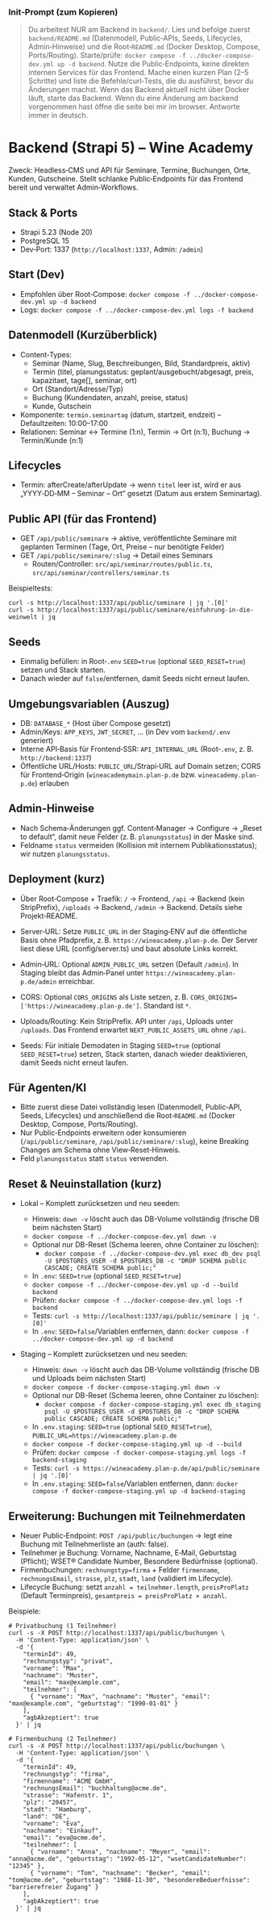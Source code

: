 ### Init‑Prompt (zum Kopieren)

> Du arbeitest NUR am Backend in `backend/`. Lies und befolge zuerst `backend/README.md` (Datenmodell, Public‑APIs, Seeds, Lifecycles, Admin‑Hinweise) und die Root‑`README.md` (Docker Desktop, Compose, Ports/Routing). Starte/prüfe: `docker compose -f ../docker-compose-dev.yml up -d backend`. Nutze die Public‑Endpoints, keine direkten internen Services für das Frontend. Mache einen kurzen Plan (2–5 Schritte) und liste die Befehle/curl‑Tests, die du ausführst, bevor du Änderungen machst. Wenn das Backend aktuell nicht über Docker läuft, starte das Backend. Wenn du eine Änderung am backend vorgenommen hast öffne die seite bei mir im browser. Antworte immer in deutsch.

# Backend (Strapi 5) – Wine Academy

Zweck: Headless‑CMS und API für Seminare, Termine, Buchungen, Orte, Kunden, Gutscheine. Stellt schlanke Public‑Endpoints für das Frontend bereit und verwaltet Admin‑Workflows.

## Stack & Ports
- Strapi 5.23 (Node 20)
- PostgreSQL 15
- Dev‑Port: 1337 (`http://localhost:1337`, Admin: `/admin`)

## Start (Dev)
- Empfohlen über Root‑Compose: `docker compose -f ../docker-compose-dev.yml up -d backend`
- Logs: `docker compose -f ../docker-compose-dev.yml logs -f backend`

## Datenmodell (Kurzüberblick)
- Content‑Types: 
  - Seminar (Name, Slug, Beschreibungen, Bild, Standardpreis, aktiv)
  - Termin (titel, planungsstatus: geplant/ausgebucht/abgesagt, preis, kapazitaet, tage[], seminar, ort)
  - Ort (Standort/Adresse/Typ)
  - Buchung (Kundendaten, anzahl, preise, status)
  - Kunde, Gutschein
- Komponente: `termin.seminartag` (datum, startzeit, endzeit) – Defaultzeiten: 10:00–17:00
- Relationen: Seminar ↔ Termine (1:n), Termin → Ort (n:1), Buchung → Termin/Kunde (n:1)

## Lifecycles
- Termin: afterCreate/afterUpdate → wenn `titel` leer ist, wird er aus „YYYY‑DD‑MM – Seminar – Ort“ gesetzt (Datum aus erstem Seminartag).

## Public API (für das Frontend)
- GET `/api/public/seminare` → aktive, veröffentlichte Seminare mit geplanten Terminen (Tage, Ort, Preise – nur benötigte Felder)
- GET `/api/public/seminare/:slug` → Detail eines Seminars
  - Routen/Controller: `src/api/seminar/routes/public.ts`, `src/api/seminar/controllers/seminar.ts`

Beispieltests:
```
curl -s http://localhost:1337/api/public/seminare | jq '.[0]'
curl -s http://localhost:1337/api/public/seminare/einfuhrung-in-die-weinwelt | jq
```

## Seeds
- Einmalig befüllen: in Root‑`.env` `SEED=true` (optional `SEED_RESET=true`) setzen und Stack starten.
- Danach wieder auf `false`/entfernen, damit Seeds nicht erneut laufen.

## Umgebungsvariablen (Auszug)
- DB: `DATABASE_*` (Host über Compose gesetzt)
- Admin/Keys: `APP_KEYS`, `JWT_SECRET`, … (in Dev vom `backend/.env` generiert)
- Interne API‑Basis für Frontend‑SSR: `API_INTERNAL_URL` (Root‑`.env`, z. B. `http://backend:1337`)
 - Öffentliche URL/Hosts: `PUBLIC_URL`/Strapi‑URL auf Domain setzen; CORS für Frontend‑Origin (`wineacademymain.plan-p.de` bzw. `wineacademy.plan-p.de`) erlauben

## Admin‑Hinweise
- Nach Schema‑Änderungen ggf. Content‑Manager → Configure → „Reset to default“, damit neue Felder (z. B. `planungsstatus`) in der Maske sind.
- Feldname `status` vermeiden (Kollision mit internem Publikationsstatus); wir nutzen `planungsstatus`.

## Deployment (kurz)
- Über Root‑Compose + Traefik: `/` → Frontend, `/api` → Backend (kein StripPrefix), `/uploads` → Backend, `/admin` → Backend. Details siehe Projekt‑README.

- Server‑URL: Setze `PUBLIC_URL` in der Staging‑ENV auf die öffentliche Basis ohne Pfadprefix, z. B. `https://wineacademy.plan-p.de`. Der Server liest diese URL (config/server.ts) und baut absolute Links korrekt.
- Admin‑URL: Optional `ADMIN_PUBLIC_URL` setzen (Default `/admin`). In Staging bleibt das Admin‑Panel unter `https://wineacademy.plan-p.de/admin` erreichbar.
- CORS: Optional `CORS_ORIGINS` als Liste setzen, z. B. `CORS_ORIGINS=['https://wineacademy.plan-p.de']`. Standard ist `*`.
- Uploads/Routing: Kein StripPrefix. API unter `/api`, Uploads unter `/uploads`. Das Frontend erwartet `NEXT_PUBLIC_ASSETS_URL` ohne `/api`.
- Seeds: Für initiale Demodaten in Staging `SEED=true` (optional `SEED_RESET=true`) setzen, Stack starten, danach wieder deaktivieren, damit Seeds nicht erneut laufen.

## Für Agenten/KI
- Bitte zuerst diese Datei vollständig lesen (Datenmodell, Public‑API, Seeds, Lifecycles) und anschließend die Root‑`README.md` (Docker Desktop, Compose, Ports/Routing).
- Nur Public‑Endpoints erweitern oder konsumieren (`/api/public/seminare`, `/api/public/seminare/:slug`), keine Breaking Changes am Schema ohne View‑Reset‑Hinweis.
- Feld `planungsstatus` statt `status` verwenden.

## Reset & Neuinstallation (kurz)

- Lokal – Komplett zurücksetzen und neu seeden:
  - Hinweis: `down -v` löscht auch das DB-Volume vollständig (frische DB beim nächsten Start)
  - `docker compose -f ../docker-compose-dev.yml down -v`
  - Optional nur DB-Reset (Schema leeren, ohne Container zu löschen):
    - `docker compose -f ../docker-compose-dev.yml exec db_dev psql -U $POSTGRES_USER -d $POSTGRES_DB -c "DROP SCHEMA public CASCADE; CREATE SCHEMA public;"`
  - In `.env`: `SEED=true` (optional `SEED_RESET=true`)
  - `docker compose -f ../docker-compose-dev.yml up -d --build backend`
  - Prüfen: `docker compose -f ../docker-compose-dev.yml logs -f backend`
  - Tests: `curl -s http://localhost:1337/api/public/seminare | jq '.[0]'`
  - In `.env`: `SEED=false`/Variablen entfernen, dann: `docker compose -f ../docker-compose-dev.yml up -d backend`

- Staging – Komplett zurücksetzen und neu seeden:
  - Hinweis: `down -v` löscht auch das DB-Volume vollständig (frische DB und Uploads beim nächsten Start)
  - `docker compose -f docker-compose-staging.yml down -v`
  - Optional nur DB-Reset (Schema leeren, ohne Container zu löschen):
    - `docker compose -f docker-compose-staging.yml exec db_staging psql -U $POSTGRES_USER -d $POSTGRES_DB -c "DROP SCHEMA public CASCADE; CREATE SCHEMA public;"`
  - In `.env.staging`: `SEED=true` (optional `SEED_RESET=true`), `PUBLIC_URL=https://wineacademy.plan-p.de`
  - `docker compose -f docker-compose-staging.yml up -d --build`
  - Prüfen: `docker compose -f docker-compose-staging.yml logs -f backend-staging`
  - Tests: `curl -s https://wineacademy.plan-p.de/api/public/seminare | jq '.[0]'`
  - In `.env.staging`: `SEED=false`/Variablen entfernen, dann: `docker compose -f docker-compose-staging.yml up -d backend-staging`

## Erweiterung: Buchungen mit Teilnehmerdaten

- Neuer Public‑Endpoint: `POST /api/public/buchungen` → legt eine Buchung mit Teilnehmerliste an (auth: false).
- Teilnehmer je Buchung: Vorname, Nachname, E‑Mail, Geburtstag (Pflicht); WSET® Candidate Number, Besondere Bedürfnisse (optional).
- Firmenbuchungen: `rechnungstyp=firma` + Felder `firmenname`, `rechnungsEmail`, `strasse`, `plz`, `stadt`, `land` (validiert im Lifecycle).
- Lifecycle Buchung: setzt `anzahl = teilnehmer.length`, `preisProPlatz` (Default Terminpreis), `gesamtpreis = preisProPlatz × anzahl`.

Beispiele:

```
# Privatbuchung (1 Teilnehmer)
curl -s -X POST http://localhost:1337/api/public/buchungen \
  -H 'Content-Type: application/json' \
  -d '{
    "terminId": 49,
    "rechnungstyp": "privat",
    "vorname": "Max",
    "nachname": "Muster",
    "email": "max@example.com",
    "teilnehmer": [
      { "vorname": "Max", "nachname": "Muster", "email": "max@example.com", "geburtstag": "1990-01-01" }
    ],
    "agbAkzeptiert": true
  }' | jq

# Firmenbuchung (2 Teilnehmer)
curl -s -X POST http://localhost:1337/api/public/buchungen \
  -H 'Content-Type: application/json' \
  -d '{
    "terminId": 49,
    "rechnungstyp": "firma",
    "firmenname": "ACME GmbH",
    "rechnungsEmail": "buchhaltung@acme.de",
    "strasse": "Hafenstr. 1",
    "plz": "20457",
    "stadt": "Hamburg",
    "land": "DE",
    "vorname": "Eva",
    "nachname": "Einkauf",
    "email": "eva@acme.de",
    "teilnehmer": [
      { "vorname": "Anna", "nachname": "Meyer", "email": "anna@acme.de", "geburtstag": "1992-05-12", "wsetCandidateNumber": "12345" },
      { "vorname": "Tom", "nachname": "Becker", "email": "tom@acme.de", "geburtstag": "1988-11-30", "besondereBeduerfnisse": "barrierefreier Zugang" }
    ],
    "agbAkzeptiert": true
  }' | jq
```
